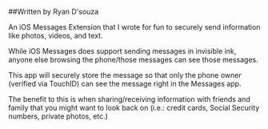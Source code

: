 ##Written by Ryan D'souza

An iOS Messages Extension that I wrote for fun to securely send information like photos, videos, and text.

While iOS Messages does support sending messages in invisible ink, anyone else browsing the phone/those messages can see those messages.

This app will securely store the message so that only the phone owner (verified via TouchID) can see the message right in the Messages app.

The benefit to this is when sharing/receiving information with friends and family that you might want to look back on (i.e.: credit cards, Social Security numbers, private photos, etc.)
